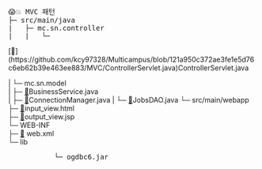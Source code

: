 <pre>
😱💥 MVC 패턴		
├─ src/main/java		
| 	├─ mc.sn.controller
|	|	└─ </pre>[📝](https://github.com/kcy97328/Multicampus/blob/121a950c372ae3fe1e5d76c6eb62b39e463ee883/MVC/ControllerServlet.java)ControllerServlet.java 
|	└─ mc.sn.model	
|		├─ [📝](https://github.com/kcy97328/Multicampus/blob/121a950c372ae3fe1e5d76c6eb62b39e463ee883/MVC/BusinessService.java)BusinessService.java	
|		├─ [📝](https://github.com/kcy97328/Multicampus/blob/121a950c372ae3fe1e5d76c6eb62b39e463ee883/MVC/ConnectionManager.java)ConnectionManager.java
|		└─ [📝](https://github.com/kcy97328/Multicampus/blob/121a950c372ae3fe1e5d76c6eb62b39e463ee883/MVC/JobsDAO.java)JobsDAO.java
└─ src/main/webapp 	
	├─ [📝](https://github.com/kcy97328/Multicampus/blob/121a950c372ae3fe1e5d76c6eb62b39e463ee883/MVC/input_view.html)input_view.html	
	├─ [📝](https://github.com/kcy97328/Multicampus/blob/121a950c372ae3fe1e5d76c6eb62b39e463ee883/MVC/output_view.jsp)output_view.jsp	
	└─ WEB-INF	
		├─ [📝](https://github.com/kcy97328/Multicampus/blob/121a950c372ae3fe1e5d76c6eb62b39e463ee883/MVC/web.xml) web.xml	
		└─ lib	
<pre>			└─ ogdbc6.jar
</pre>
